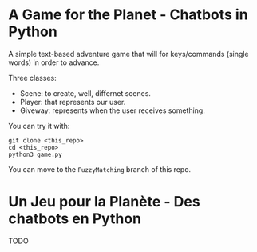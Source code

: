 # A Game for the Planet - Chatbots in Python

A simple text-based adventure game that will for keys/commands (single words) in order to advance.

Three classes:

- Scene: to create, well, differnet scenes.
- Player: that represents our user.
- Giveway: represents when the user receives something.

You can try it with:

```
git clone <this_repo>
cd <this_repo>
python3 game.py
```

You can move to the `FuzzyMatching` branch of this repo.


# Un Jeu pour la Planète - Des chatbots en Python

TODO